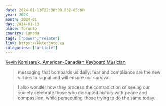 ```yaml
---
date: 2024-01-13T22:30:09.532-05:00
year: 2024
month: 2024-01
day: 2024-01-13
place: Toronto
country: Canada
tags: ["power","relate"]
link: https://kktoronto.ca
categories: ["article"]
---
```

[Kevin Komisaruk, American-Canadian Keyboard Musician](https://kktoronto.ca)

> messaging that bombards us daily: fear and compliance are the new virtues to signal and will ensure our survival.

> I also wonder how they process the contradiction of seeing our society celebrate those who disrupted history with peace and compassion, while persecuting those trying to do the same today.
